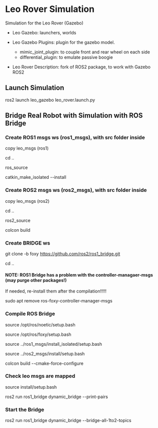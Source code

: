 # Leo Rover Simulation

Simulation for the Leo Rover (Gazebo)

- Leo Gazebo: launchers, worlds

- Leo Gazebo Plugins: plugin for the gazebo model. 
	- mimic_joint_plugin: to couple front and rear wheel on each side
	- differential_plugin: to emulate passive boogie

- Leo Rover Description: fork of ROS2 package, to work with Gazebo ROS2

## Launch Simulation

ros2 launch leo_gazebo leo_rover.launch.py


## Bridge Real Robot with Simulation with ROS Bridge

### Create ROS1 msgs ws (ros1_msgs), with src folder inside

copy leo_msgs (ros1)

cd ..

ros_source

catkin_make_isolated --install

### Create ROS2 msgs ws (ros2_msgs), with src folder inside

copy leo_msgs (ros2)

cd ..

ros2_source

colcon build

### Create BRIDGE ws

git clone -b foxy https://github.com/ros2/ros1_bridge.git

cd ..

#### NOTE: ROS1 Bridge has a problem with the controller-managaer-msgs (may purge other packages!)
If needed, re-install them after the compilation!!!!!

sudo apt remove ros-foxy-controller-manager-msgs

### Compile ROS Bridge
source /opt/ros/noetic/setup.bash

source /opt/ros/foxy/setup.bash 

source ../ros1_msgs/install_isolated/setup.bash

source ../ros2_msgs/install/setup.bash

colcon build --cmake-force-configure

### Check leo msgs are mapped
source install/setup.bash

ros2 run ros1_bridge dynamic_bridge --print-pairs

### Start the Bridge
ros2 run ros1_bridge dynamic_bridge --bridge-all-1to2-topics


